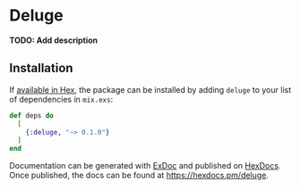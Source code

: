 # Deluge

**TODO: Add description**

## Installation

If [available in Hex](https://hex.pm/docs/publish), the package can be installed
by adding `deluge` to your list of dependencies in `mix.exs`:

```elixir
def deps do
  [
    {:deluge, "~> 0.1.0"}
  ]
end
```

Documentation can be generated with [ExDoc](https://github.com/elixir-lang/ex_doc)
and published on [HexDocs](https://hexdocs.pm). Once published, the docs can
be found at <https://hexdocs.pm/deluge>.


